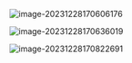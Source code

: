![image-20231228170606176](E:\makedownFile\makedownFile\六面钻\image-20231228170606176.png)

![image-20231228170636019](E:\makedownFile\makedownFile\六面钻\image-20231228170636019.png)

![image-20231228170822691](E:\makedownFile\makedownFile\六面钻\image-20231228170822691.png)